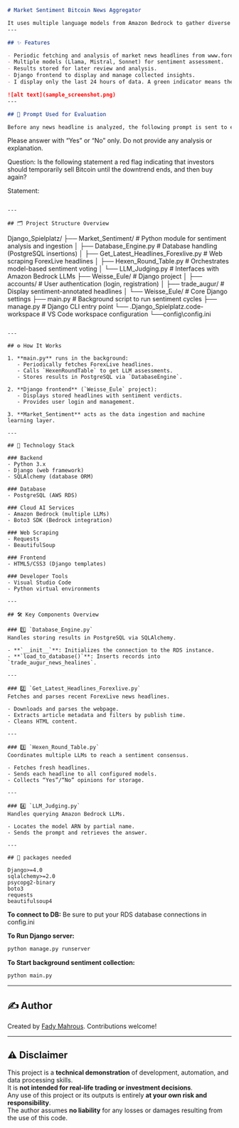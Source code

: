 

```markdown
# Market Sentiment Bitcoin News Aggregator

It uses multiple language models from Amazon Bedrock to gather diverse opinions (the **Hexen Round Table**) and stores results in a PostgreSQL database.
---

## ✨ Features

- Periodic fetching and analysis of market news headlines from www.forexlive.com.
- Multiple models (Llama, Mistral, Sonnet) for sentiment assessment.
- Results stored for later review and analysis.
- Django frontend to display and manage collected insights.
- I display only the last 24 hours of data. A green indicator means the news is not impacting Bitcoin, while a red indicator shows it is impacting Bitcoin.

![alt text](sample_screenshot.png)
---

## 🧠 Prompt Used for Evaluation

Before any news headline is analyzed, the following prompt is sent to each model:

```

Please answer with “Yes” or “No” only. Do not provide any analysis or explanation.

Question:
Is the following statement a red flag indicating that investors should temporarily sell Bitcoin until the downtrend ends, and then buy again?

Statement:

```

---

## 🗂️ Project Structure Overview

```

Django\_Spielplatz/
├── Market\_Sentiment/                 # Python module for sentiment analysis and ingestion
│   ├── Database\_Engine.py            # Database handling (PostgreSQL insertions)
│   ├── Get\_Latest\_Headlines\_Forexlive.py  # Web scraping ForexLive headlines
│   ├── Hexen\_Round\_Table.py          # Orchestrates model-based sentiment voting
│   └── LLM\_Judging.py                # Interfaces with Amazon Bedrock LLMs
├── Weisse\_Eule/                      # Django project
│   ├── accounts/                     # User authentication (login, registration)
│   ├── trade\_augur/                  # Display sentiment-annotated headlines
│   └── Weisse\_Eule/                  # Core Django settings
├── main.py                           # Background script to run sentiment cycles
├── manage.py                         # Django CLI entry point
└── .Django\_Spielplatz.code-workspace # VS Code workspace configuration
└──config\config.ini

````

---

## ⚙️ How It Works

1. **main.py** runs in the background:
   - Periodically fetches ForexLive headlines.
   - Calls `HexenRoundTable` to get LLM assessments.
   - Stores results in PostgreSQL via `DatabaseEngine`.

2. **Django frontend** (`Weisse_Eule` project):
   - Displays stored headlines with sentiment verdicts.
   - Provides user login and management.

3. **Market_Sentiment** acts as the data ingestion and machine learning layer.

---

## 🐍 Technology Stack

### Backend
- Python 3.x
- Django (web framework)
- SQLAlchemy (database ORM)

### Database
- PostgreSQL (AWS RDS)

### Cloud AI Services
- Amazon Bedrock (multiple LLMs)
- Boto3 SDK (Bedrock integration)

### Web Scraping
- Requests
- BeautifulSoup

### Frontend
- HTML5/CSS3 (Django templates)

### Developer Tools
- Visual Studio Code
- Python virtual environments

---

## 🛠️ Key Components Overview

### 1️⃣ `Database_Engine.py`
Handles storing results in PostgreSQL via SQLAlchemy.

- **`__init__`**: Initializes the connection to the RDS instance.
- **`load_to_database()`**: Inserts records into `trade_augur_news_healines`.

---

### 2️⃣ `Get_Latest_Headlines_Forexlive.py`
Fetches and parses recent ForexLive news headlines.

- Downloads and parses the webpage.
- Extracts article metadata and filters by publish time.
- Cleans HTML content.

---

### 3️⃣ `Hexen_Round_Table.py`
Coordinates multiple LLMs to reach a sentiment consensus.

- Fetches fresh headlines.
- Sends each headline to all configured models.
- Collects “Yes”/“No” opinions for storage.

---

### 4️⃣ `LLM_Judging.py`
Handles querying Amazon Bedrock LLMs.

- Locates the model ARN by partial name.
- Sends the prompt and retrieves the answer.

---

## 🚀 packages needed

Django>=4.0
sqlalchemy>=2.0
psycopg2-binary
boto3
requests
beautifulsoup4
````

**To connect to DB:**
Be sure to put your RDS database connections in config.ini

**To Run Django server:**

   ```bash
   python manage.py runserver
   ```

**To Start background sentiment collection:**

   ```bash
   python main.py
   ```

---

## ✍️ Author

Created by [Fady Mahrous](https://github.com/fadymahrous). Contributions welcome!

---

## ⚠️ Disclaimer

This project is a **technical demonstration** of development, automation, and data processing skills.  
It is **not intended for real-life trading or investment decisions**.  
Any use of this project or its outputs is entirely **at your own risk and responsibility**.  
The author assumes **no liability** for any losses or damages resulting from the use of this code.

```
